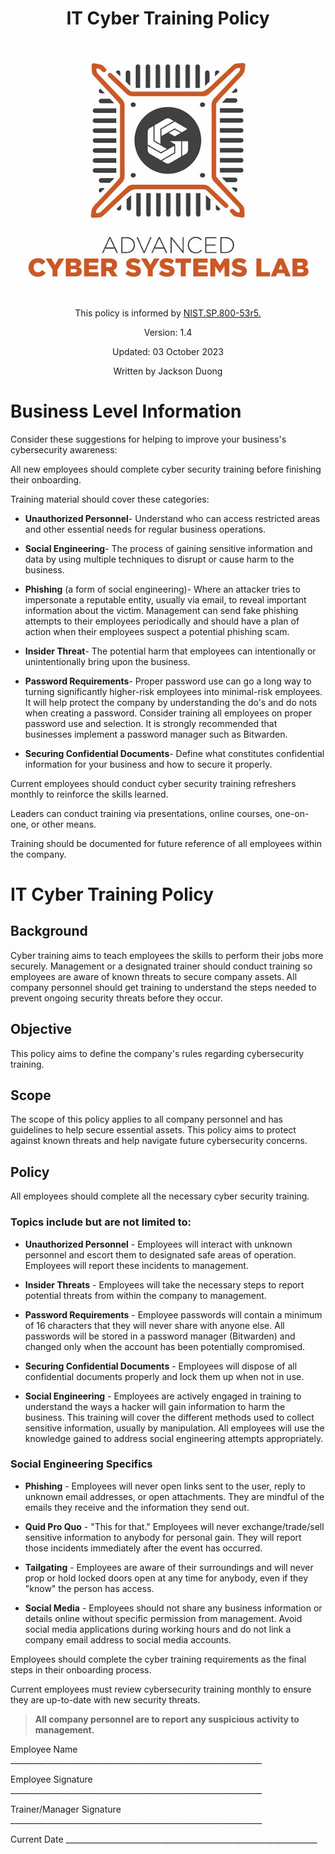 <div style='text-align: center;'>

# IT Cyber Training Policy
![image](../../ACSL_Logo-Full_Color600x488.jpg)

This policy is informed by [NIST.SP.800-53r5.](https://nvlpubs.nist.gov/nistpubs/SpecialPublications/NIST.SP.800-53r5.pdf)

Version: 1.4

Updated: 03 October 2023

Written by Jackson Duong
</div>

# Business Level Information

Consider these suggestions for helping to improve your business's cybersecurity awareness:

All new employees should complete cyber security training before finishing their onboarding.

Training material should cover these categories:

- **Unauthorized Personnel**- Understand who can access restricted areas and other essential needs for regular business operations.

- **Social Engineering**- The process of gaining sensitive information and data by using multiple techniques to disrupt or cause harm to the business.

- **Phishing** (a form of social engineering)- Where an attacker tries to impersonate a reputable entity, usually via email, to reveal important information about the victim. Management can send fake phishing attempts to their employees periodically and should have a plan of action when their employees suspect a potential phishing scam.

- **Insider Threat**- The potential harm that employees can intentionally or unintentionally bring upon the business.

- **Password Requirements**- Proper password use can go a long way to turning significantly higher-risk employees into minimal-risk employees. It will help protect the company by understanding the do's and do nots when creating a password. Consider training all employees on proper password use and selection. It is strongly recommended that businesses implement a password manager such as Bitwarden.

- **Securing Confidential Documents**- Define what constitutes confidential information for your business and how to secure it properly.

Current employees should conduct cyber security training refreshers monthly to reinforce the skills learned.

Leaders can conduct training via presentations, online courses, one-on-one, or other means.

Training should be documented for future reference of all employees within the company.

# IT Cyber Training Policy

## Background

Cyber training aims to teach employees the skills to perform their jobs more securely. Management or a designated trainer should conduct training so employees are aware of known threats to secure company assets. All company personnel should get training to understand the steps needed to prevent ongoing security threats before they occur.

## Objective

This policy aims to define the company\'s rules regarding cybersecurity training.

## Scope

The scope of this policy applies to all company personnel and has guidelines to help secure essential assets. This policy aims to protect against known threats and help navigate future cybersecurity concerns.

## Policy

All employees should complete all the necessary cyber security training.

### Topics include but are not limited to:

- **Unauthorized Personnel** - Employees will interact with unknown personnel and escort them to designated safe areas of operation. Employees will report these incidents to management.

- **Insider Threats** - Employees will take the necessary steps to report potential threats from within the company to management.

- **Password Requirements** - Employee passwords will contain a minimum of 16 characters that they will never share with anyone else. All passwords will be stored in a password manager (Bitwarden) and changed only when the account has been potentially compromised.

- **Securing Confidential Documents** - Employees will dispose of all confidential documents properly and lock them up when not in use.

- **Social Engineering** - Employees are actively engaged in training to understand the ways a hacker will gain information to harm the business. This training will cover the different methods used to collect sensitive information, usually by manipulation. All employees will use the knowledge gained to address social engineering attempts appropriately.

### Social Engineering Specifics

- **Phishing** - Employees will never open links sent to the user, reply to unknown email addresses, or open attachments. They are mindful of the emails they receive and the information they send out.

- **Quid Pro Quo** - \"This for that.\" Employees will never exchange/trade/sell sensitive information to anybody for personal gain. They will report those incidents immediately after the event has occurred.

- **Tailgating** - Employees are aware of their surroundings and will never prop or hold locked doors open at any time for anybody, even if they \"know\" the person has access.

- **Social Media** - Employees should not share any business information or details online without specific permission from management. Avoid social media applications during working hours and do not link a company email address to social media accounts.

Employees should complete the cyber training requirements as the final steps in their onboarding process.

Current employees must review cybersecurity training monthly to ensure they are up-to-date with new security threats.

> **All company personnel are to report any suspicious activity to management.**

Employee Name
\_\_\_\_\_\_\_\_\_\_\_\_\_\_\_\_\_\_\_\_\_\_\_\_\_\_\_\_\_\_\_\_\_\_\_\_\_\_\_\_\_\_\_\_\_\_\_\_\_\_\_\_\_\_\_\_\_\_\_\_\_\_\_

Employee Signature
\_\_\_\_\_\_\_\_\_\_\_\_\_\_\_\_\_\_\_\_\_\_\_\_\_\_\_\_\_\_\_\_\_\_\_\_\_\_\_\_\_\_\_\_\_\_\_\_\_\_\_\_\_\_\_\_\_\_\_\_\_\_\_

Trainer/Manager Signature
\_\_\_\_\_\_\_\_\_\_\_\_\_\_\_\_\_\_\_\_\_\_\_\_\_\_\_\_\_\_\_\_\_\_\_\_\_\_\_\_\_\_\_\_\_\_\_\_\_\_\_\_\_\_\_\_\_\_\_\_\_\_\_

Current Date
\_\_\_\_\_\_\_\_\_\_\_\_\_\_\_\_\_\_\_\_\_\_\_\_\_\_\_\_\_\_\_\_\_\_\_\_\_\_\_\_\_\_\_\_\_\_\_\_\_\_\_\_\_\_\_\_\_\_\_\_\_\_\_
